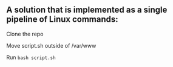 ## A solution that is implemented as a single pipeline of Linux commands:

Clone the repo

Move script.sh outside of /var/www

Run `bash script.sh`
